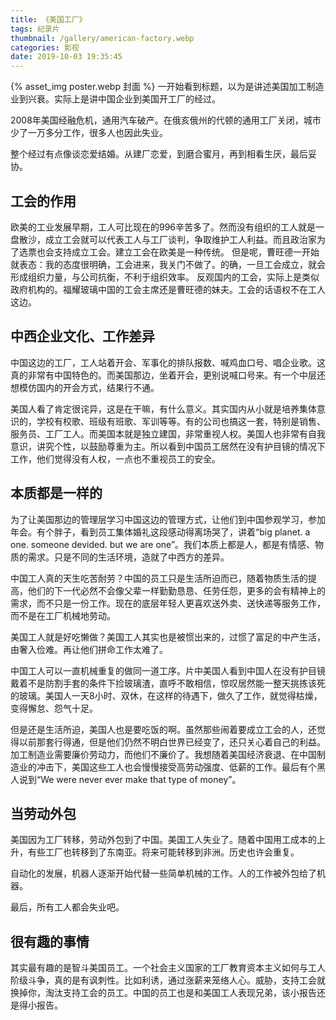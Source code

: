 ```yaml
---
title: 《美国工厂》
tags: 纪录片
thumbnail: /gallery/american-factory.webp
categories: 影视
date: 2019-10-03 19:35:45
---
```


{% asset_img poster.webp 封面 %}
一开始看到标题，以为是讲述美国加工制造业到兴衰。实际上是讲中国企业到美国开工厂的经过。

2008年美国经融危机，通用汽车破产。在俄亥俄州的代顿的通用工厂关闭，城市少了一万多分工作，很多人也因此失业。

整个经过有点像谈恋爱结婚。从建厂恋爱，到磨合蜜月，再到相看生厌，最后妥协。

<!-- more -->

## 工会的作用
欧美的工业发展早期，工人可比现在的996辛苦多了。然而没有组织的工人就是一盘散沙，成立工会就可以代表工人与工厂谈判，争取维护工人利益。而且政治家为了选票也会支持成立工会。建立工会在欧美是一种传统。
但是呢，曹旺德一开始就表态：我的态度很明确，工会进来，我关门不做了。的确，一旦工会成立，就会形成组织力量，与公司抗衡，不利于组织效率。
反观国内的工会，实际上是类似政府机构的。福耀玻璃中国的工会主席还是曹旺德的妹夫。工会的话语权不在工人这边。

## 中西企业文化、工作差异
中国这边的工厂，工人站着开会、军事化的排队报数、喊鸡血口号、唱企业歌。这真的非常有中国特色的。而美国那边，坐着开会，更别说喊口号来。有一个中层还想模仿国内的开会方式，结果行不通。

美国人看了肯定很诧异，这是在干嘛，有什么意义。其实国内从小就是培养集体意识的，学校有校歌、班级有班歌、军训等等。有的公司也搞这一套，特别是销售、服务员、工厂工人。而美国本就是独立建国，非常重视人权。美国人也非常有自我意识，讲究个性，以鼓励尊重为主。所以看到中国员工居然在没有护目镜的情况下工作，他们觉得没有人权，一点也不重视员工的安全。

## 本质都是一样的
为了让美国那边的管理层学习中国这边的管理方式，让他们到中国参观学习，参加年会。有个胖子，看到员工集体婚礼这段感动得离场哭了，讲着“big planet. a one. someone devided. but we are one”。我们本质上都是人，都是有情感、物质的需求。只是不同的生活环境，造就了中西方的差异。

中国工人真的天生吃苦耐劳？中国的员工只是生活所迫而已，随着物质生活的提高，他们的下一代必然不会像父辈一样勤勤恳恳、任劳任怨，更多的会有精神上的需求，而不只是一份工作。现在的底层年轻人更喜欢送外卖、送快递等服务工作，而不是在工厂机械地劳动。

美国工人就是好吃懒做？美国工人其实也是被惯出来的，过惯了富足的中产生活，由奢入俭难。再让他们拼命工作太难了。

中国工人可以一直机械重复的做同一道工序。片中美国人看到中国人在没有护目镜戴着不是防割手套的条件下捡玻璃渣，直呼不敢相信，惊叹居然能一整天挑拣该死的玻璃。美国人一天8小时、双休，在这样的待遇下，做久了工作，就觉得枯燥，变得懈怠、怨气十足。

但是还是生活所迫，美国人也是要吃饭的啊。虽然那些闹着要成立工会的人，还觉得以前那套行得通，但是他们仍然不明白世界已经变了，还只关心着自己的利益。加工制造业需要廉价劳动力，而他们不廉价了。我想随着美国经济衰退、在中国制造业的冲击下，美国这些工人也会慢慢接受高劳动强度、低薪的工作。最后有个黑人说到“We were never ever make that type of money”。

## 当劳动外包

美国因为工厂转移，劳动外包到了中国。美国工人失业了。随着中国用工成本的上升，有些工厂也转移到了东南亚。将来可能转移到非洲。历史也许会重复。

自动化的发展，机器人逐渐开始代替一些简单机械的工作。人的工作被外包给了机器。

最后，所有工人都会失业吧。

## 很有趣的事情
其实最有趣的是智斗美国员工。一个社会主义国家的工厂教育资本主义如何与工人阶级斗争，真的是有讽刺性。比如利诱，通过涨薪来笼络人心。威胁，支持工会就换掉你，淘汰支持工会的员工。中国的员工也是和美国工人表现兄弟，该小报告还是得小报告。